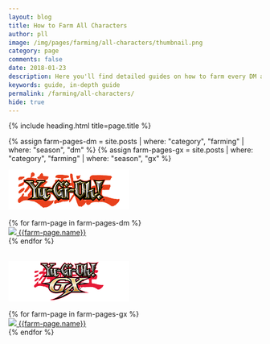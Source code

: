 ```yaml
---
layout: blog
title: How to Farm All Characters
author: pll
image: /img/pages/farming/all-characters/thumbnail.png
category: page
comments: false
date: 2018-01-23
description: Here you'll find detailed guides on how to farm every DM and GX Gate Duelist to attain the maximum Duel Assessment and rewards!
keywords: guide, in-depth guide
permalink: /farming/all-characters/
hide: true
---
```


{% include heading.html title=page.title %}

{% assign farm-pages-dm = site.posts | where: "category", "farming" | where: "season", "dm" %}
{% assign farm-pages-gx = site.posts | where: "category", "farming" | where: "season", "gx" %}

![](/img/pages/farming/all-characters/dm.png)

<div class="tab-content">
    <div class="tab-pane fade show active">
        <div class="section"> 
            <div class="row button-row">
                {% for farm-page in farm-pages-dm %}
                    <div class="btn-wrapper col-sm-6 col-md-4 col-lg-3" >
                        <a class="btn-decktype" href="{{farm-page.url}}">
                            <img class="character-farm-card" src="{{farm-page.image}}"/>
                            <span class="decktype-display">{{farm-page.name}}</span>
                        </a>
                    </div>
                {% endfor %}
            </div>
        </div>
    </div>
</div>

<br>

![](/img/pages/farming/all-characters/gx.png)

<div class="tab-content">
    <div class="tab-pane fade show active">
		<div class="section"> 
            <div class="row button-row">
                {% for farm-page in farm-pages-gx %}
                    <div class="btn-wrapper col-sm-6 col-md-4 col-lg-3" >
                        <a class="btn-decktype" href="{{farm-page.url}}">
                            <img class="character-farm-card" src="{{farm-page.image}}"/>
                            <span class="decktype-display">{{farm-page.name}}</span>
                        </a>
                    </div>
                {% endfor %}
            </div>
        </div>
    </div>
</div>
